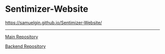 # Sentimizer-Website

https://samuelgin.github.io/Sentimizer-Website/

___
[Main Repository](https://github.com/check24-scholarships/Sentimizer)

[Backend Repository](https://github.com/JustGitEverything/Sentimizer)
